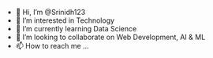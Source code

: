 - 👋 Hi, I’m @Srinidh123
- 👀 I’m interested in Technology
- 🌱 I’m currently learning Data Science
- 💞️ I’m looking to collaborate on Web Development, AI & ML
- 📫 How to reach me ...

<!---
Srinidh123/Srinidh123 is a ✨ special ✨ repository because its `README.md` (this file) appears on your GitHub profile.
You can click the Preview link to take a look at your changes.
--->
